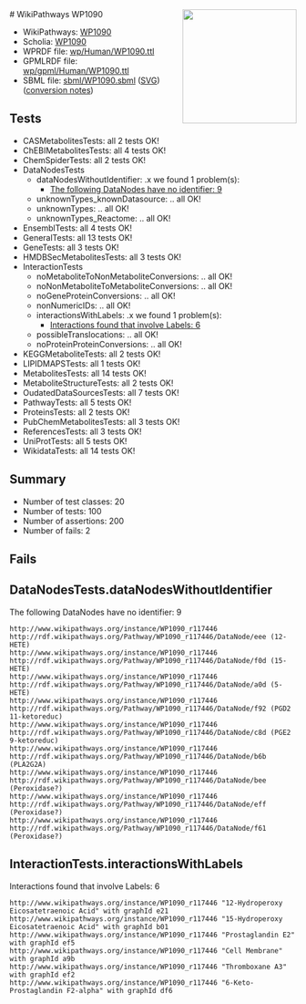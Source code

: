 <img style="float: right; width: 200px" src="../logo.png" />
# WikiPathways WP1090

* WikiPathways: [WP1090](https://identifiers.org/wikipathways:WP1090)
* Scholia: [WP1090](https://scholia.toolforge.org/wikipathways/WP1090)
* WPRDF file: [wp/Human/WP1090.ttl](../wp/Human/WP1090.ttl)
* GPMLRDF file: [wp/gpml/Human/WP1090.ttl](../wp/gpml/Human/WP1090.ttl)
* SBML file: [sbml/WP1090.sbml](../sbml/WP1090.sbml) ([SVG](../sbml/WP1090.svg)) ([conversion notes](../sbml/WP1090.txt))

## Tests
* CASMetabolitesTests: all 2 tests OK!
* ChEBIMetabolitesTests: all 4 tests OK!
* ChemSpiderTests: all 2 tests OK!
* DataNodesTests
    * dataNodesWithoutIdentifier: .x we found 1 problem(s):
        * [The following DataNodes have no identifier: 9](#d2d32fa8)
    * unknownTypes_knownDatasource: .. all OK!
    * unknownTypes: .. all OK!
    * unknownTypes_Reactome: .. all OK!
* EnsemblTests: all 4 tests OK!
* GeneralTests: all 13 tests OK!
* GeneTests: all 3 tests OK!
* HMDBSecMetabolitesTests: all 3 tests OK!
* InteractionTests
    * noMetaboliteToNonMetaboliteConversions: .. all OK!
    * noNonMetaboliteToMetaboliteConversions: .. all OK!
    * noGeneProteinConversions: .. all OK!
    * nonNumericIDs: .. all OK!
    * interactionsWithLabels: .x we found 1 problem(s):
        * [Interactions found that involve Labels: 6](#630d267d)
    * possibleTranslocations: .. all OK!
    * noProteinProteinConversions: .. all OK!
* KEGGMetaboliteTests: all 2 tests OK!
* LIPIDMAPSTests: all 1 tests OK!
* MetabolitesTests: all 14 tests OK!
* MetaboliteStructureTests: all 2 tests OK!
* OudatedDataSourcesTests: all 7 tests OK!
* PathwayTests: all 5 tests OK!
* ProteinsTests: all 2 tests OK!
* PubChemMetabolitesTests: all 3 tests OK!
* ReferencesTests: all 3 tests OK!
* UniProtTests: all 5 tests OK!
* WikidataTests: all 14 tests OK!


## Summary

* Number of test classes: 20
* Number of tests: 100
* Number of assertions: 200
* Number of fails: 2

## Fails

<a name="d2d32fa8" />

## DataNodesTests.dataNodesWithoutIdentifier

The following DataNodes have no identifier: 9
```
http://www.wikipathways.org/instance/WP1090_r117446 http://rdf.wikipathways.org/Pathway/WP1090_r117446/DataNode/eee (12-HETE)
http://www.wikipathways.org/instance/WP1090_r117446 http://rdf.wikipathways.org/Pathway/WP1090_r117446/DataNode/f0d (15-HETE)
http://www.wikipathways.org/instance/WP1090_r117446 http://rdf.wikipathways.org/Pathway/WP1090_r117446/DataNode/a0d (5-HETE)
http://www.wikipathways.org/instance/WP1090_r117446 http://rdf.wikipathways.org/Pathway/WP1090_r117446/DataNode/f92 (PGD2 11-ketoreduc)
http://www.wikipathways.org/instance/WP1090_r117446 http://rdf.wikipathways.org/Pathway/WP1090_r117446/DataNode/c8d (PGE2 9-ketoreduc)
http://www.wikipathways.org/instance/WP1090_r117446 http://rdf.wikipathways.org/Pathway/WP1090_r117446/DataNode/b6b (PLA2G2A)
http://www.wikipathways.org/instance/WP1090_r117446 http://rdf.wikipathways.org/Pathway/WP1090_r117446/DataNode/bee (Peroxidase?)
http://www.wikipathways.org/instance/WP1090_r117446 http://rdf.wikipathways.org/Pathway/WP1090_r117446/DataNode/eff (Peroxidase?)
http://www.wikipathways.org/instance/WP1090_r117446 http://rdf.wikipathways.org/Pathway/WP1090_r117446/DataNode/f61 (Peroxidase?)
```

<a name="630d267d" />

## InteractionTests.interactionsWithLabels

Interactions found that involve Labels: 6
```
http://www.wikipathways.org/instance/WP1090_r117446 "12-Hydroperoxy Eicosatetraenoic Acid" with graphId e21
http://www.wikipathways.org/instance/WP1090_r117446 "15-Hydroperoxy Eicosatetraenoic Acid" with graphId b01
http://www.wikipathways.org/instance/WP1090_r117446 "Prostaglandin E2" with graphId ef5
http://www.wikipathways.org/instance/WP1090_r117446 "Cell Membrane" with graphId a9b
http://www.wikipathways.org/instance/WP1090_r117446 "Thromboxane A3" with graphId ef2
http://www.wikipathways.org/instance/WP1090_r117446 "6-Keto-Prostaglandin F2-alpha" with graphId df6
```

